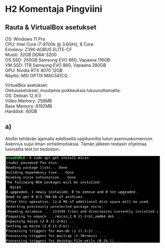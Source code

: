 # H2 Komentaja Pingviini

## Rauta & VirtualBox asetukset

OS:      Windows 11 Pro  
CPU:     Intel Core i7-9700k @ 3.6GHz, 8 Core  
Emolevy: Z390 AORUS ELITE-CF  
Muisti:  32GB DDR4-3200  
OS SSD:  250GB Samsung EVO 860, Vapaana 116GB  
VM SSD:  1TB Samsung EVO 860, Vapaana 280GB  
GPU:     Nvidia RTX 4070 12GB  
Näyttö:  MSI OPTIX MAG341CQ

VirtualBox asetukset:  
Oletusasetukset, muutamia poikkeuksia lukuunottamatta:  
OS: Debian 12.9.0  
Video Memory: 256MB  
Base Memory: 8192MB  
Harddisk: 60GB

## a)

Aloitin tehtävän ajamalla edelliseltä oppitunnilta tutun asennuskomennon. Asennus sujui ilman virheilmoituksia. Tämän jälkeen testasin ohjelmaa luomallta test.txt tiedoston.

![MicroA.png](MicroA.png "MicroA")



